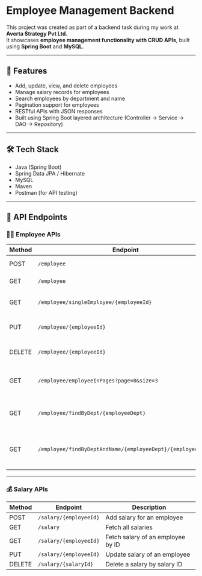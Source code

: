 # Employee Management Backend

This project was created as part of a backend task during my work at **Averta Strategy Pvt Ltd.**  
It showcases **employee management functionality with CRUD APIs**, built using **Spring Boot** and **MySQL**.

---

## 🚀 Features

- Add, update, view, and delete employees
- Manage salary records for employees
- Search employees by department and name
- Pagination support for employees
- RESTful APIs with JSON responses
- Built using Spring Boot layered architecture (Controller → Service → DAO → Repository)

---

## 🛠️ Tech Stack

- Java (Spring Boot)  
- Spring Data JPA / Hibernate  
- MySQL  
- Maven  
- Postman (for API testing)  

---

## 🔗 API Endpoints

### 👨‍💼 Employee APIs

| Method | Endpoint | Description |
|--------|----------|-------------|
| POST   | `/employee` | Add a new employee |
| GET    | `/employee` | Fetch all employees |
| GET    | `/employee/singleEmployee/{employeeId}` | Fetch one employee by ID |
| PUT    | `/employee/{employeeId}` | Update employee by ID |
| DELETE | `/employee/{employeeId}` | Delete employee by ID |
| GET    | `/employee/employeeInPages?page=0&size=3` | Fetch employees with pagination |
| GET    | `/employee/findByDept/{employeeDept}` | Fetch employees by department |
| GET    | `/employee/findByDeptAndName/{employeeDept}/{employeeName}` | Fetch employees by department and name |

---

### 💰 Salary APIs

| Method | Endpoint | Description |
|--------|----------|-------------|
| POST   | `/salary/{employeeId}` | Add salary for an employee |
| GET    | `/salary` | Fetch all salaries |
| GET    | `/salary/{employeeId}` | Fetch salary of an employee by ID |
| PUT    | `/salary/{employeeId}` | Update salary of an employee |
| DELETE | `/salary/{salaryId}` | Delete a salary by salary ID |
